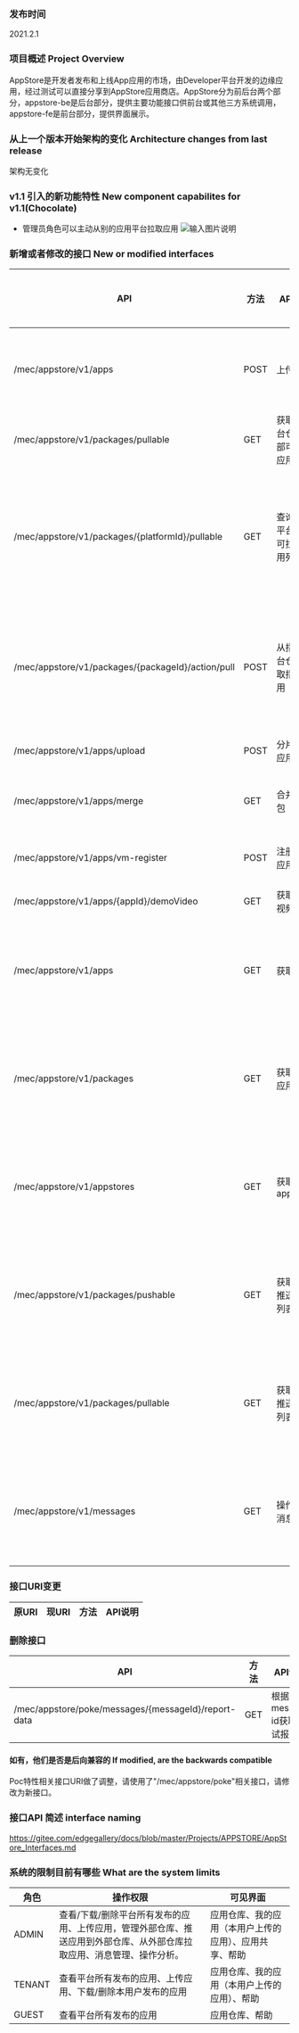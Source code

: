 ### 发布时间 
2021.2.1

### 项目概述 Project Overview
AppStore是开发者发布和上线App应用的市场，由Developer平台开发的边缘应用，经过测试可以直接分享到AppStore应用商店。AppStore分为前后台两个部分，appstore-be是后台部分，提供主要功能接口供前台或其他三方系统调用，appstore-fe是前台部分，提供界面展示。

### 从上一个版本开始架构的变化 Architecture changes from last release
架构无变化

### v1.1 引入的新功能特性 New component capabilites for v1.1(Chocolate)
* 管理员角色可以主动从别的应用平台拉取应用
![输入图片说明](https://images.gitee.com/uploads/images/2021/0201/201452_ba6e4f51_8354563.png "pullapp.png")


### 新增或者修改的接口 New or modified interfaces
| API | 方法 | API说明 | 变更类型 | 说明 |
| --- | --- | --- | --- | --- |
| /mec/appstore/v1/apps | POST | 上传app | 修改 | 修改上传请求参数，增加可选字段demoVideo，含义为应用演示视频 |
| /mec/appstore/v1/packages/pullable | GET | 获取本平台仓库全部可拉取应用列表 | 新增 | 查询可拉取的应用列表|
| /mec/appstore/v1/packages/{platformId}/pullable | GET | 查询指定平台仓库可拉取应用列表 | 新增 | appstore后台调用指定平台仓库的URI，查询可推送应用列表，并过滤本平台已发布的应用，返回可拉取的应用列表给appstore前台 |
| /mec/appstore/v1/packages/{packageId}/action/pull | POST | 从指定平台仓库拉取指定应用 | 新增 | appstore后台调用指定平台仓库的URI，下载指定应用的应用包和图标，并注册该应用到本平台，同时记录一条拉取消息 |
| /mec/appstore/v1/apps/upload | POST | 分片上传应用包 | 新增 | 当应用包大于10M时，采用分片上传方式 |
| /mec/appstore/v1/apps/merge | GET | 合并应用包 | 新增 | 将分片的应用包合并到一起上传到服务器目标路径 |
| /mec/appstore/v1/apps/vm-register | POST | 注册虚机应用 | 新增 | 对于应用包较大的虚机应用调用此接口注册 |
| /mec/appstore/v1/apps/{appId}/demoVideo | GET | 获取应用视频 | 新增 | 根据应用ID获取演示视频 |
| /mec/appstore/v1/apps | GET | 获取应用 | 新增 | 增加查询字段 appName limit offset;变更为后台分页查询，模糊查询  ，新增返回数量，列表排序,增加返回类 |
| /mec/appstore/v1/packages | GET | 获取app应用包 | 新增 | 增加查询字段 appName limit offset;变更为后台分页查询，模糊查询，新增返回数量，列表排序,增加返回类 |
| /mec/appstore/v1/appstores| GET | 获取appStore | 新增 | 增加查询字段 appStore limit offset;变更为后台分页查询，模糊查询，新增返回数量，列表排序,增加返回类 |
| /mec/appstore/v1/packages/pushable | GET | 获取应用推送app列表 | 新增 | 增加查询字段 appName limit offset;变更为后台分页查询，模糊查询，新增返回数量，列表排序,增加返回类 |
| /mec/appstore/v1/packages/pullable | GET | 获取应用推送app列表 | 新增 | 增加查询字段 appName limit offset;变更为后台分页查询，模糊查询，新增返回数量，列表排序,增加返回类 |
| /mec/appstore/v1/messages | GET | 操作分析消息列表 | 新增 | 增加查询字段 appName limit offset;变更为后台分页查询，模糊查询，新增返回数量，列表排序,增加返回类 |

### 接口URI变更

| 原URI | 现URI | 方法 | API说明 |
| --- | --- | --- | --- |

### 删除接口

| API | 方法 | API说明 |
| --- | --- | --- |
| /mec/appstore/poke/messages/{messageId}/report-data | GET | 根据message id获取测试报告 |

#### 如有，他们是否是后向兼容的 If modified, are the backwards compatible
Poc特性相关接口URI做了调整，请使用了"/mec/appstore/poke"相关接口，请修改为新接口。

### 接口API 简述 interface naming

https://gitee.com/edgegallery/docs/blob/master/Projects/APPSTORE/AppStore_Interfaces.md

### 系统的限制目前有哪些 What are the system limits
| 角色 | 操作权限 | 可见界面 |
| --- | --- | --- |
| ADMIN | 查看/下载/删除平台所有发布的应用、上传应用，管理外部仓库、推送应用到外部仓库、从外部仓库拉取应用、消息管理、操作分析。 | 应用仓库、我的应用（本用户上传的应用）、应用共享、帮助 |
| TENANT | 查看平台所有发布的应用、上传应用、下载/删除本用户发布的应用 | 应用仓库、我的应用（本用户上传的应用）、帮助 |
| GUEST | 查看平台所有发布的应用 | 应用仓库、帮助 |